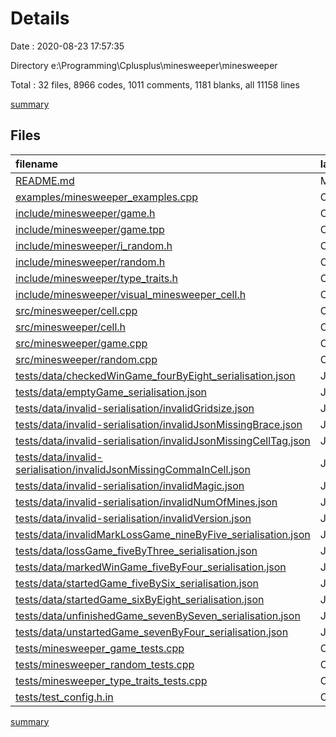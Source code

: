 # Details

Date : 2020-08-23 17:57:35

Directory e:\Programming\Cplusplus\minesweeper\minesweeper

Total : 32 files,  8966 codes, 1011 comments, 1181 blanks, all 11158 lines

[summary](results.md)

## Files
| filename | language | code | comment | blank | total |
| :--- | :--- | ---: | ---: | ---: | ---: |
| [README.md](/README.md) | Markdown | 247 | 0 | 69 | 316 |
| [examples/minesweeper_examples.cpp](/examples/minesweeper_examples.cpp) | C++ | 288 | 108 | 122 | 518 |
| [include/minesweeper/game.h](/include/minesweeper/game.h) | C++ | 151 | 71 | 58 | 280 |
| [include/minesweeper/game.tpp](/include/minesweeper/game.tpp) | C++ | 81 | 0 | 31 | 112 |
| [include/minesweeper/i_random.h](/include/minesweeper/i_random.h) | C++ | 16 | 0 | 7 | 23 |
| [include/minesweeper/random.h](/include/minesweeper/random.h) | C++ | 16 | 0 | 8 | 24 |
| [include/minesweeper/type_traits.h](/include/minesweeper/type_traits.h) | C++ | 28 | 8 | 9 | 45 |
| [include/minesweeper/visual_minesweeper_cell.h](/include/minesweeper/visual_minesweeper_cell.h) | C++ | 19 | 0 | 4 | 23 |
| [src/minesweeper/cell.cpp](/src/minesweeper/cell.cpp) | C++ | 119 | 13 | 55 | 187 |
| [src/minesweeper/cell.h](/src/minesweeper/cell.h) | C++ | 47 | 27 | 27 | 101 |
| [src/minesweeper/game.cpp](/src/minesweeper/game.cpp) | C++ | 633 | 63 | 220 | 916 |
| [src/minesweeper/random.cpp](/src/minesweeper/random.cpp) | C++ | 6 | 0 | 6 | 12 |
| [tests/data/checkedWinGame_fourByEight_serialisation.json](/tests/data/checkedWinGame_fourByEight_serialisation.json) | JSON | 356 | 0 | 1 | 357 |
| [tests/data/emptyGame_serialisation.json](/tests/data/emptyGame_serialisation.json) | JSON | 14 | 0 | 1 | 15 |
| [tests/data/invalid-serialisation/invalidGridsize.json](/tests/data/invalid-serialisation/invalidGridsize.json) | JSON | 14 | 0 | 1 | 15 |
| [tests/data/invalid-serialisation/invalidJsonMissingBrace.json](/tests/data/invalid-serialisation/invalidJsonMissingBrace.json) | JSON | 150 | 0 | 2 | 152 |
| [tests/data/invalid-serialisation/invalidJsonMissingCellTag.json](/tests/data/invalid-serialisation/invalidJsonMissingCellTag.json) | JSON | 315 | 0 | 1 | 316 |
| [tests/data/invalid-serialisation/invalidJsonMissingCommaInCell.json](/tests/data/invalid-serialisation/invalidJsonMissingCommaInCell.json) | JSON | 286 | 0 | 1 | 287 |
| [tests/data/invalid-serialisation/invalidMagic.json](/tests/data/invalid-serialisation/invalidMagic.json) | JSON | 471 | 0 | 1 | 472 |
| [tests/data/invalid-serialisation/invalidNumOfMines.json](/tests/data/invalid-serialisation/invalidNumOfMines.json) | JSON | 14 | 0 | 1 | 15 |
| [tests/data/invalid-serialisation/invalidVersion.json](/tests/data/invalid-serialisation/invalidVersion.json) | JSON | 14 | 0 | 1 | 15 |
| [tests/data/invalidMarkLossGame_nineByFive_serialisation.json](/tests/data/invalidMarkLossGame_nineByFive_serialisation.json) | JSON | 511 | 0 | 1 | 512 |
| [tests/data/lossGame_fiveByThree_serialisation.json](/tests/data/lossGame_fiveByThree_serialisation.json) | JSON | 191 | 0 | 1 | 192 |
| [tests/data/markedWinGame_fiveByFour_serialisation.json](/tests/data/markedWinGame_fiveByFour_serialisation.json) | JSON | 241 | 0 | 1 | 242 |
| [tests/data/startedGame_fiveBySix_serialisation.json](/tests/data/startedGame_fiveBySix_serialisation.json) | JSON | 341 | 0 | 1 | 342 |
| [tests/data/startedGame_sixByEight_serialisation.json](/tests/data/startedGame_sixByEight_serialisation.json) | JSON | 526 | 0 | 1 | 527 |
| [tests/data/unfinishedGame_sevenBySeven_serialisation.json](/tests/data/unfinishedGame_sevenBySeven_serialisation.json) | JSON | 541 | 0 | 1 | 542 |
| [tests/data/unstartedGame_sevenByFour_serialisation.json](/tests/data/unstartedGame_sevenByFour_serialisation.json) | JSON | 331 | 0 | 1 | 332 |
| [tests/minesweeper_game_tests.cpp](/tests/minesweeper_game_tests.cpp) | C++ | 2,170 | 616 | 470 | 3,256 |
| [tests/minesweeper_random_tests.cpp](/tests/minesweeper_random_tests.cpp) | C++ | 17 | 4 | 8 | 29 |
| [tests/minesweeper_type_traits_tests.cpp](/tests/minesweeper_type_traits_tests.cpp) | C++ | 800 | 100 | 61 | 961 |
| [tests/test_config.h.in](/tests/test_config.h.in) | C++ | 12 | 1 | 9 | 22 |

[summary](results.md)